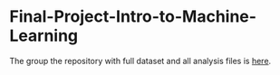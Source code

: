 # Final-Project-Intro-to-Machine-Learning
The group the repository with full dataset and all analysis files is [here](https://github.com/mconwa20/Final-project.git).
